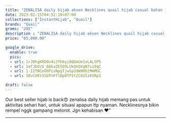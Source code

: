 ```yaml
---
title: "ZENALISA daily hijab aksen Necklines quail hijab casual bahan jersey"
date: 2023-02-15T04:52:10+07:00
collections: ["InstantHijab", "Quail"]
brands: "Quail"
grams: "205"
description : "ZENALISA daily hijab aksen Necklines quail hijab casual bahan jersey"
price: "65,000.00"

google_drive:
  enable: true
  pics:
  - url: 1rJDhgKRD0v4i2Yh6yi8QQmUe1vLAL5P5
  - url: 1ofJDVcV_6QkvZEIG9LUkQVQXqN7s10qC
  - url: 1-I2fNCeOhPisNpgTjwSp3dW9RbtMmMGC
  - url: 1DvCOEY3SUTnFflBp8TP1t2CO15z6SRp1

draft: false
---
```


Our best seller hijab is back😍 zenalisa daily hijab memang pas untuk aktivitas sehari hari, untuk situasi apapun ttp nyaman. Necklinesnya bikin rempel nggk gampang melorot. Jgn kehabisan ❤"

----------    
 
